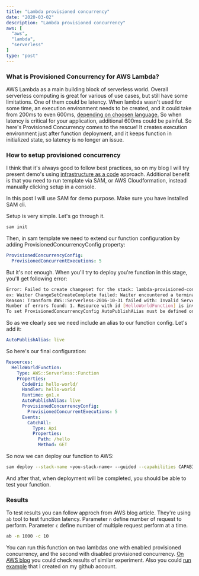 ```yaml
---
title: "Lambda provisioned concurrency"
date: "2020-03-02"
description: "Lambda provisioned concurrency"
aws: [
  "aws",
  "lambda",
  "serverless"
]
type: "post"
---
```


### What is Provisioned Concurrency for AWS Lambda?

AWS Lambda as a main building block of serverless world. Overall serverless computing is great for various of use cases, but still have some limitations.
One of them could be latency. When lambda wasn't used for some time, an execution environment needs to be created, and  it could
take from 200ms to even 600ms, [depending on choosen language.](https://levelup.gitconnected.com/aws-lambda-cold-start-language-comparisons-2019-edition-%EF%B8%8F-1946d32a0244)
So when latency is critical for your application, additional 600ms could be painful. So here's Provisioned Concurrency comes to the rescue!
It creates execution environment just after function deployment, and it keeps function in initialized state, so latency is no longer an issue.


### How to setup provisioned concurrency

I think that it's always good to follow best practices, so on my blog I will try present demo's using
[infrastructure as a code](https://containersonaws.com/introduction/infrastructure-as-code/) approach.
Additional benefit is that you need to run template via SAM,
or AWS Cloudformation, instead manually clicking setup in a console.

In this post I will use SAM for demo purpose. Make sure you have installed SAM cli.

Setup is very simple. Let's go through it.

```bash
sam init
```

Then, in sam template we need to extend our function configuration by adding
ProvisionedConcurrencyConfig property:

```yaml
ProvisionedConcurrencyConfig:
  ProvisionedConcurrentExecutions: 5
```

But it's not enough. When you'll try to deploy you're function in this stage, you'll get following error:

```bash
Error: Failed to create changeset for the stack: lambda-provisioned-concurrency,
ex: Waiter ChangeSetCreateComplete failed: Waiter encountered a terminal failure state Status: FAILED.
Reason: Transform AWS::Serverless-2016-10-31 failed with: Invalid Serverless Application Specification document.
Number of errors found: 1. Resource with id [HelloWorldFunction] is invalid.
To set ProvisionedConcurrencyConfig AutoPublishALias must be defined on the function...
```

So as we clearly see we need include an alias to our function config.  Let's add it:

```yaml
AutoPublishAlias: live
```

So here's our final configuration:

```yaml
Resources:
  HelloWorldFunction:
    Type: AWS::Serverless::Function
    Properties:
      CodeUri: hello-world/
      Handler: hello-world
      Runtime: go1.x
      AutoPublishAlias: live
      ProvisionedConcurrencyConfig:
        ProvisionedConcurrentExecutions: 5
      Events:
        CatchAll:
          Type: Api
          Properties:
            Path: /hello
            Method: GET
```

So now we can deploy our function to AWS:

```bash
sam deploy --stack-name <you-stack-name> --guided --capabilities CAPABILITY_IAM
```

And after that, when deployment will be completed, you should be able to test your function.

### Results

To test results you can follow approch from AWS blog article. They're using ```ab```
tool to test function latency. Parameter ```n``` define number of request to perform.
Parameter ```c``` define number of multiple request perform at a time.

```bash
ab -n 1000 -c 10
```

You can run this function on two lambdas one with enabled provisioned concurrency, and the second with disabled provisioned concurrency.
[On AWS blog](https://aws.amazon.com/blogs/aws/new-provisioned-concurrency-for-lambda-functions/) you could check results of similar experiment.
Also you could [run example](https://github.com/wbira/reinvent2019launches/tree/master/lambda.provisioned.concurrency) that I created on my github account.
